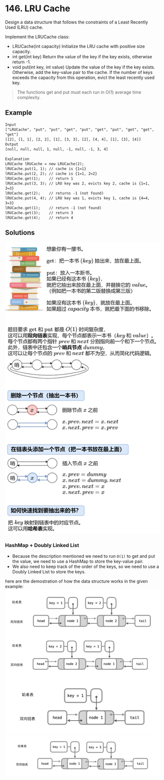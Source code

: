# 146. LRU Cache

Design a data structure that follows the constraints of a Least Recently Used (LRU) cache.

Implement the LRUCache class:

* LRUCache(int capacity) Initialize the LRU cache with positive size capacity.
* int get(int key) Return the value of the key if the key exists, otherwise return -1.
* void put(int key, int value) Update the value of the key if the key exists. Otherwise, add the key-value pair to the cache. 
If the number of keys exceeds the capacity from this operation, evict the least recently used key.

> The functions get and put must each run in O(1) average time complexity.



## Example

```
Input
["LRUCache", "put", "put", "get", "put", "get", "put", "get", "get", "get"]
[[2], [1, 1], [2, 2], [1], [3, 3], [2], [4, 4], [1], [3], [4]]
Output
[null, null, null, 1, null, -1, null, -1, 3, 4]

Explanation
LRUCache lRUCache = new LRUCache(2);
lRUCache.put(1, 1); // cache is {1=1}
lRUCache.put(2, 2); // cache is {1=1, 2=2}
lRUCache.get(1);    // return 1
lRUCache.put(3, 3); // LRU key was 2, evicts key 2, cache is {1=1, 3=3}
lRUCache.get(2);    // returns -1 (not found)
lRUCache.put(4, 4); // LRU key was 1, evicts key 1, cache is {4=4, 3=3}
lRUCache.get(1);    // return -1 (not found)
lRUCache.get(3);    // return 3
lRUCache.get(4);    // return 4
```

## Solutions
![analogy](../../../static/img/linkedlist/LRU-analogy.png)


### HashMap + Doubly Linked List

* Because the description mentioned we need to run `O(1)` to get and put the value, we need to use a HashMap to store the key-value pair.
* We also need to keep track of the order of the keys, so we need to use a Doubly Linked List to store the keys.

here are the demostration of how the data structure works in the given example:
![step-1](../../../static/img/linkedlist/LRU-1.png)
![step-2](../../../static/img/linkedlist/LRU-2.png)
![step-3](../../../static/img/linkedlist/LRU-3.png)
![step-4](../../../static/img/linkedlist/LRU-4.png)

```ts

```
